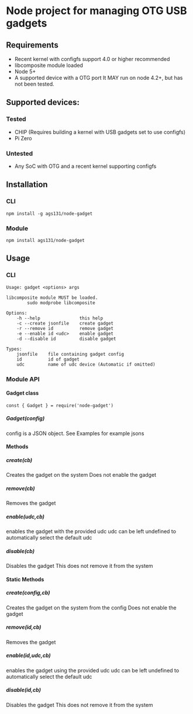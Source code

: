 # Node project for managing OTG USB gadgets

## Requirements
* Recent kernel with configfs support 4.0 or higher recommended
* libcomposite module loaded
* Node 5+
* A supported device with a OTG port
It MAY run on node 4.2+, but has not been tested.

## Supported devices:
### Tested 
* CHIP (Requires building a kernel with USB gadgets set to use configfs)
* Pi Zero

### Untested
* Any SoC with OTG and a recent kernel supporting configfs

## Installation
### CLI
`npm install -g ags131/node-gadget`

### Module
`npm install ags131/node-gadget`

## Usage
### CLI
```
Usage: gadget <options> args

libcomposite module MUST be loaded.
        sudo modprobe libcomposite

Options:
    -h --help               this help 
    -c --create jsonfile    create gadget
    -r --remove id          remove gadget
    -e --enable id <udc>    enable gadget
    -d --disable id         disable gadget

Types:
    jsonfile    file containing gadget config
    id          id of gadget
    udc         name of udc device (Automatic if omitted)
```

### Module API
#### Gadget class
`const { Gadget } = require('node-gadget')`

##### Gadget(config)
config is a JSON object. See Examples for example jsons

#### Methods
##### create(cb)
Creates the gadget on the system
Does not enable the gadget

##### remove(cb)
Removes the gadget

##### enable(udc,cb)
enables the gadget with the provided udc
udc can be left undefined to automatically select the default udc

##### disable(cb)
Disables the gadget
This does not remove it from the system

#### Static Methods
##### create(config,cb)
Creates the gadget on the system from the config
Does not enable the gadget

##### remove(id,cb)
Removes the gadget

##### enable(id,udc,cb)
enables the gadget using the provided udc
udc can be left undefined to automatically select the default udc

##### disable(id,cb)
Disables the gadget
This does not remove it from the system
